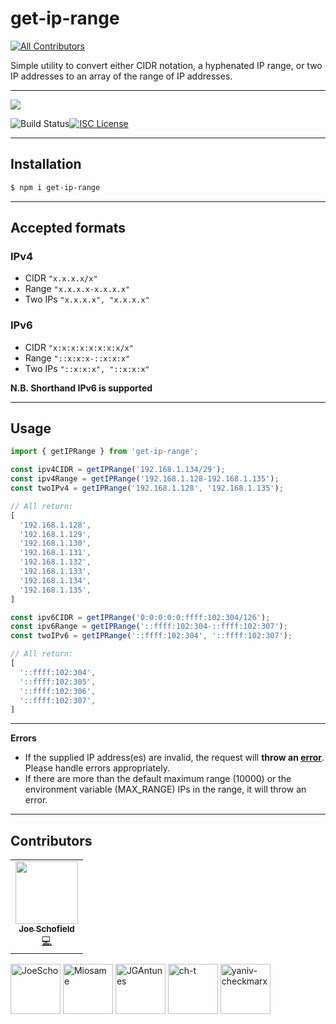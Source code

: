 # get-ip-range
<!-- ALL-CONTRIBUTORS-BADGE:START - Do not remove or modify this section -->
[![All Contributors](https://img.shields.io/badge/all_contributors-1-orange.svg?style=flat-square)](#contributors-)
<!-- ALL-CONTRIBUTORS-BADGE:END -->

Simple utility to convert either CIDR notation, a hyphenated IP range, or two IP addresses to an array of the range of IP addresses.

----

<a href="https://nodei.co/npm/get-ip-range/"><img src="https://nodei.co/npm/get-ip-range.png?downloads=true"></a>

![Build Status](https://travis-ci.org/JoeScho/get-ip-range.svg?branch=main)[![ISC License](https://img.shields.io/badge/license-ISC-blue.svg?style=flat-square)](https://github.com/JoeScho/getIPRange/blob/main/LICENSE)

----

## Installation

```sh
$ npm i get-ip-range
```

----

## Accepted formats
### IPv4
* CIDR `"x.x.x.x/x"`
* Range `"x.x.x.x-x.x.x.x"`
* Two IPs `"x.x.x.x", "x.x.x.x"`

### IPv6
* CIDR `"x:x:x:x:x:x:x:x/x"`
* Range `"::x:x:x-::x:x:x"`
* Two IPs `"::x:x:x", "::x:x:x"`

**N.B. Shorthand IPv6 is supported**

----

## Usage
```ts
import { getIPRange } from 'get-ip-range';

const ipv4CIDR = getIPRange('192.168.1.134/29');
const ipv4Range = getIPRange('192.168.1.128-192.168.1.135');
const twoIPv4 = getIPRange('192.168.1.128', '192.168.1.135');

// All return:
[
  '192.168.1.128',
  '192.168.1.129',
  '192.168.1.130',
  '192.168.1.131',
  '192.168.1.132',
  '192.168.1.133',
  '192.168.1.134',
  '192.168.1.135',
]

const ipv6CIDR = getIPRange('0:0:0:0:0:ffff:102:304/126');
const ipv6Range = getIPRange('::ffff:102:304-::ffff:102:307');
const twoIPv6 = getIPRange('::ffff:102:304', '::ffff:102:307');

// All return:
[
  '::ffff:102:304',
  '::ffff:102:305',
  '::ffff:102:306',
  '::ffff:102:307',
]
```

----

**Errors**

* If the supplied IP address(es) are invalid, the request will **throw an [error](https://nodejs.org/api/errors.html#errors_class_error)**. Please handle errors appropriately.
* If there are more than the default maximum range (10000) or the environment variable (MAX_RANGE) IPs in the range, it will throw an error.

----

## Contributors
[//]: contributor-faces

<!-- ALL-CONTRIBUTORS-LIST:START - Do not remove or modify this section -->
<!-- prettier-ignore-start -->
<!-- markdownlint-disable -->
<table>
  <tr>
    <td align="center"><a href="https://github.com/JoeScho"><img src="https://avatars.githubusercontent.com/u/12475501?v=4?s=100" width="100px;" alt=""/><br /><sub><b>Joe Schofield</b></sub></a><br /><a href="https://github.com/JoeScho/get-ip-range/commits?author=JoeScho" title="Code">💻</a></td>
  </tr>
</table>

<!-- markdownlint-restore -->
<!-- prettier-ignore-end -->

<!-- ALL-CONTRIBUTORS-LIST:END -->
<a href="https://github.com/JoeScho"><img src="https://avatars1.githubusercontent.com/u/12475501?s=460&u=ea1487bb0b85777ae539a986d4254d6964d1c9d7&v=4" title="JoeScho" width="80" height="80"></a>
<a href="https://github.com/Miosame"><img src="https://avatars3.githubusercontent.com/u/8201077?s=400&u=9ad891c29b7e6468cb842d6bea320c2eaeefc9d3&v=4" title="Miosame" width="80" height="80"></a>
<a href="https://github.com/JGAntunes"><img src="https://avatars2.githubusercontent.com/u/5799039?s=400&v=4" title="JGAntunes" width="80" height="80"></a>
<a href="https://github.com/ch-t"><img src="https://avatars0.githubusercontent.com/u/26768691?s=400&u=cf1f62f2ad1ae4d829d6d0cfff9f2b8356730bfd&v=4" title="ch-t" width="80" height="80"></a>
<a href="https://github.com/yaniv-checkmarx"><img src="https://avatars.githubusercontent.com/u/59412524?s=400&u=320f70f64c191c52aead4bdbb9245d65d1353a17&v=4" title="yaniv-checkmarx" width="80" height="80"></a>

[//]: contributor-faces
